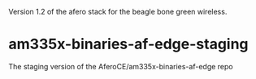 Version 1.2 of the afero stack for the beagle bone green wireless.

# am335x-binaries-af-edge-staging
The staging version of the AferoCE/am335x-binaries-af-edge repo
